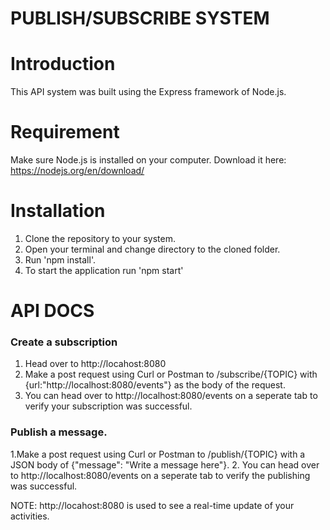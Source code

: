 # PUBLISH/SUBSCRIBE SYSTEM

# Introduction
This API system was built using the Express framework of Node.js.

# Requirement
Make sure Node.js is installed on your computer. Download it here: https://nodejs.org/en/download/

# Installation
1. Clone the repository to your system.
2. Open your terminal and change directory to the cloned folder.
3. Run 'npm install'.
4. To start the application run 'npm start'

# API DOCS
### Create a subscription
1. Head over to http://locahost:8080
2. Make a post request using Curl or Postman to /subscribe/{TOPIC} with {url:"http://localhost:8080/events"} as the body of the request.
3. You can head over to http://localhost:8080/events on a seperate tab to verify your subscription was successful.

### Publish a message.
1.Make a post request using Curl or Postman to /publish/{TOPIC} with a JSON body of {"message": "Write a message here"}.
2. You can head over to http://localhost:8080/events on a seperate tab to verify the publishing was successful.


NOTE: http://locahost:8080 is used to see a real-time update of your activities.
